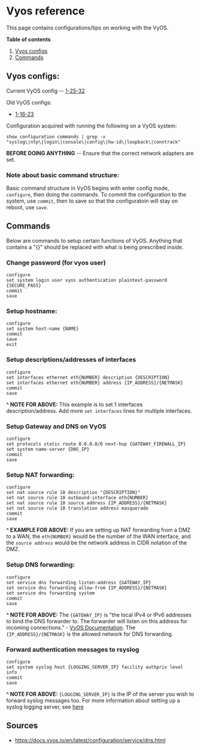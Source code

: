 # Vyos reference

This page contains configurations/tips on working with the VyOS.

**Table of contents**

1. [Vyos configs](#vyos-configs)
2. [Commands](#commands)

## Vyos configs:

Current VyOS config -- [1-25-32](https://github.com/Oliver-Mustoe/Oliver-Mustoe-Tech-Journal/blob/main/tech_journal_backups/SEC-350/Vyos_configs/1-25-23.md)

Old VyOS configs:

- [1-16-23](https://github.com/Oliver-Mustoe/Oliver-Mustoe-Tech-Journal/blob/main/tech_journal_backups/SEC-350/Vyos_configs/1-16-23.md)

Configuration acquired with running the following on a VyOS system:

```
show configuration commands | grep -v "syslog\|ntp\|login\|console\|config\|hw-id\|loopback\|conntrack"
```

**BEFORE DOING ANYTHING** -- Ensure that the correct network adapters are set.

### Note about basic command structure:

Basic command structure in VyOS begins with enter config mode, ``configure``, then doing the commands. To commit the configuration to the system, use `commit`, then to save so that the configuratoin will stay on reboot, use `save`.

## Commands

Below are commands to setup certain functions of VyOS. Anything that contains a "{}" should be replaced with what is being prescribed inside.

### Change password (for vyos user)

```
configure
set system login user vyos authentication plaintext-password {SECURE_PASS}
commit 
save
```

### Setup hostname:

```
configure  
set system host-name {NAME}  
commit  
save  
exit
```

### Setup descriptions/addresses of interfaces

```
configure
set interfaces ethernet eth{NUMBER} description {DESCRIPTION}
set interfaces ethernet eth{NUMBER} address {IP_ADDRESS}/{NETMASK}
commit
save
```

**^ NOTE FOR ABOVE:** This example is to set 1 interfaces description/address. Add more `set interfaces` lines for multiple interfaces.

### Setup Gateway and DNS on VyOS

```
configure  
set protocols static route 0.0.0.0/0 next-hop {GATEWAY_FIREWALL_IP}
set system name-server {DNS_IP}
commit  
save
```

### Setup NAT forwarding:

```
configure
set nat source rule 10 description "{DESCRIPTION}"
set nat source rule 10 outbound-interface eth{NUMBER}
set nat source rule 10 source address {IP_ADDRESS}/{NETMASK}
set nat source rule 10 translation address masquerade
commit
save
```

**^ EXAMPLE FOR ABOVE:** If you are setting up NAT forwarding from a DMZ to a WAN, the `eth{NUMBER}` would be the number of the WAN interface, and the `source address` would be the network address in CIDR notation of the DMZ.

### Setup DNS forwarding:

```
configure  
set service dns forwarding listen-address {GATEWAY_IP} 
set service dns forwarding allow-from {IP_ADDRESS}/{NETMASK}  
set service dns forwarding system  
commit  
save
```

**^ NOTE FOR ABOVE:** The `{GATEWAY_IP}` is "the local IPv4 or IPv6 addresses to bind the DNS forwarder to. The forwarder will listen on this address for incoming connections." - [VyOS Documentation](https://docs.vyos.io/en/latest/configuration/service/dns.html). The `{IP_ADDRESS}/{NETMASK}` is the allowed network for DNS forwarding.

### Forward authentication messages to rsyslog

```
configure
set system syslog host {LOGGING_SERVER_IP} facility authpriv level info
commit
save
```

  **^ NOTE FOR ABOVE:** `{LOGGING_SERVER_IP}` is the IP of the server you wish to forward syslog messages too. For more information about setting up a syslog logging server, see [here](https://github.com/Oliver-Mustoe/Oliver-Mustoe-Tech-Journal/wiki/Syslog-reference)

## Sources

- https://docs.vyos.io/en/latest/configuration/service/dns.html